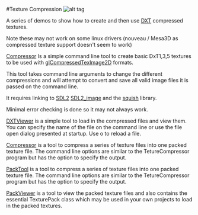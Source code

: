 #Texture Compression
![alt tag](http://nccastaff.bournemouth.ac.uk/jmacey/GraphicsLib/Demos/TextureComp.png)

A series of demos to show how to create and then use [DXT](http://en.wikipedia.org/wiki/S3_Texture_Compression) compressed textures.

Note these may not work on some linux drivers (nouveau / Mesa3D as compressed texture support doesn't seem to work)

[Compressor](https://github.com/NCCA/TextureCompressor/tree/master/Compressor) Is a simple command line tool to create basic DxT1,3,5 textures to be used with [glCompressedTexImage2D](https://www.khronos.org/opengles/sdk/docs/man/xhtml/glCompressedTexImage2D.xml) formats.

This tool takes command line arguments to change the different compressions and will attempt to convert and save all valid image files it is passed on the command line.

It requires linking to [SDL2](https://www.libsdl.org/download-2.0.php) [SDL2_image](https://www.libsdl.org/projects/SDL_image/) and the [squish](https://code.google.com/p/libsquish/) library.

Minimal error checking is done so it may not always work.

[DXTViewer](https://github.com/NCCA/TextureCompressor/tree/master/DXTViewer) is a simple tool to load in the compressed files and view them. You can specify the name of the file on the command line or use the file open dialog presented at startup. Use o to reload a file.

[Compressor](https://github.com/NCCA/TextureCompressor/tree/master/Compressor) is a tool to compress a series of texture files into one packed texture file. The command line options are similar to the TetureCompressor program but has the option to specify the output.

[PackTool](https://github.com/NCCA/TextureCompressor/tree/master/PackTool) is a tool to compress a series of texture files into one packed texture file. The command line options are similar to the TetureCompressor program but has the option to specify the output.

[PackViewer](https://github.com/NCCA/TextureCompressor/tree/master/PackViewer) is a tool to view the packed texture files and also contains the essential TexturePack class which may be used in your own projects to load in the packed textures.



